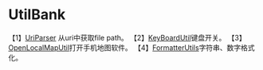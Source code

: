 # UtilBank

【1】[UriParser](http://) 从uri中获取file path。
【2】[KeyBoardUtil](http://)键盘开关。
【3】[OpenLocalMapUtil](http://)打开手机地图软件。
【4】[FormatterUtils](http://)字符串、数字格式化。